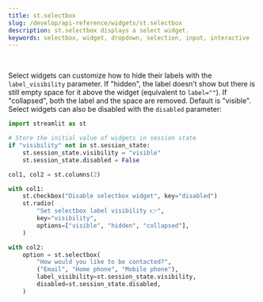 ```yaml
---
title: st.selectbox
slug: /develop/api-reference/widgets/st.selectbox
description: st.selectbox displays a select widget.
keywords: selectbox, widget, dropdown, selection, input, interactive
---
```


<Autofunction function="streamlit.selectbox" />

<br />

Select widgets can customize how to hide their labels with the `label_visibility` parameter. If "hidden", the label doesn’t show but there is still empty space for it above the widget (equivalent to `label=""`). If "collapsed", both the label and the space are removed. Default is "visible". Select widgets can also be disabled with the `disabled` parameter:

```python
import streamlit as st

# Store the initial value of widgets in session state
if "visibility" not in st.session_state:
    st.session_state.visibility = "visible"
    st.session_state.disabled = False

col1, col2 = st.columns(2)

with col1:
    st.checkbox("Disable selectbox widget", key="disabled")
    st.radio(
        "Set selectbox label visibility 👉",
        key="visibility",
        options=["visible", "hidden", "collapsed"],
    )

with col2:
    option = st.selectbox(
        "How would you like to be contacted?",
        ("Email", "Home phone", "Mobile phone"),
        label_visibility=st.session_state.visibility,
        disabled=st.session_state.disabled,
    )
```

<Cloud name="doc-selectbox1" height="300px" />
